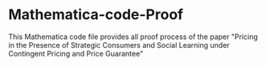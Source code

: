 # Mathematica-code-Proof
This Mathematica code file provides all proof process of the paper "Pricing in the Presence of Strategic Consumers and Social Learning under Contingent Pricing and Price Guarantee"
